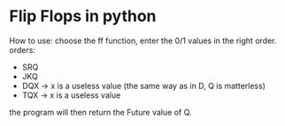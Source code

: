 # Flip Flops in python

How to use:
choose the ff function, enter the 0/1 values in the right order.</br>
orders:
- SRQ
- JKQ
- DQX -> x is a useless value (the same way as in D, Q is matterless)
- TQX -> x is a useless value

the program will then return the Future value of Q.
